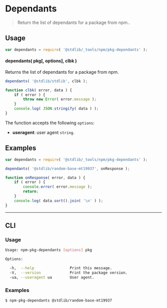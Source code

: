 <!--

@license Apache-2.0

Copyright (c) 2022 The Stdlib Authors.

Licensed under the Apache License, Version 2.0 (the "License");
you may not use this file except in compliance with the License.
You may obtain a copy of the License at

   http://www.apache.org/licenses/LICENSE-2.0

Unless required by applicable law or agreed to in writing, software
distributed under the License is distributed on an "AS IS" BASIS,
WITHOUT WARRANTIES OR CONDITIONS OF ANY KIND, either express or implied.
See the License for the specific language governing permissions and
limitations under the License.

-->

# Dependants

> Return the list of dependants for a package from npm..

<!-- Section to include introductory text. Make sure to keep an empty line after the intro `section` element and another before the `/section` close. -->

<section class="intro">

</section>

<!-- /.intro -->

<!-- Package usage documentation. -->

<section class="usage">

## Usage

```javascript
var dependants = require( '@stdlib/_tools/npm/pkg-dependants' );
```

<a name="dependants"></a>

#### dependants( pkg\[, options], clbk )

Returns the list of dependants for a package from npm.

```javascript
dependants( '@stdlib/stdlib', clbk );

function clbk( error, data ) {
    if ( error ) {
        throw new Error( error.message );
    }
    console.log( JSON.stringify( data ) );
}
```

The function accepts the following `options`:

-   **useragent**: user agent `string`.

</section>

<!-- /.usage -->

<!-- Package usage notes. Make sure to keep an empty line after the `section` element and another before the `/section` close. -->

<section class="notes">

</section>

<!-- /.notes -->

<!-- Package usage examples. -->

<section class="examples">

## Examples

<!-- eslint no-undef: "error" -->

```javascript
var dependants = require( '@stdlib/_tools/npm/pkg-dependants' );

dependants( '@stdlib/random-base-mt19937', onResponse );

function onResponse( error, data ) {
    if ( error ) {
        console.error( error.message );
        return;
    }
    console.log( data.sort().join( '\n' ) );
}
```

</section>

<!-- /.examples -->

<!-- Section for describing a command-line interface. -->

* * *

<section class="cli">

## CLI

<!-- CLI usage documentation. -->

<section class="usage">

### Usage

```bash
Usage: npm-pkg-dependants [options] pkg

Options:

  -h,  --help                Print this message.
  -V,  --version             Print the package version.
  -ua, --useragent ua        User agent.
```

</section>

<!-- /.usage -->

<!-- CLI usage notes. Make sure to keep an empty line after the `section` element and another before the `/section` close. -->

<section class="notes">

</section>

<!-- /.notes -->

<!-- CLI usage examples. -->

<section class="examples">

### Examples

```bash
$ npm-pkg-dependants @stdlib/random-base-mt19937
```

</section>

<!-- /.examples -->

</section>

<!-- /.cli -->

<!-- Section to include cited references. If references are included, add a horizontal rule *before* the section. Make sure to keep an empty line after the `section` element and another before the `/section` close. -->

<section class="references">

</section>

<!-- /.references -->

<!-- Section for related `stdlib` packages. Do not manually edit this section, as it is automatically populated. -->

<section class="related">

</section>

<!-- /.related -->

<!-- Section for all links. Make sure to keep an empty line after the `section` element and another before the `/section` close. -->

<section class="links">

</section>

<!-- /.links -->
